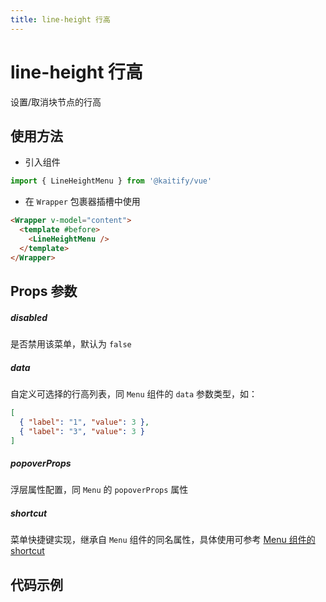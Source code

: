 ```yaml
---
title: line-height 行高
---
```


# line-height 行高

设置/取消块节点的行高

## 使用方法

- 引入组件

```ts
import { LineHeightMenu } from '@kaitify/vue'
```

- 在 `Wrapper` 包裹器插槽中使用

```html
<Wrapper v-model="content">
  <template #before>
    <LineHeightMenu />
  </template>
</Wrapper>
```

## Props 参数

##### disabled <Badge type="danger" text="boolean" />

是否禁用该菜单，默认为 `false`

##### data <Badge type="danger" text="MenuDataType[]" />

自定义可选择的行高列表，同 `Menu` 组件的 `data` 参数类型，如：

```json
[
  { "label": "1", "value": 3 },
  { "label": "3", "value": 3 }
]
```

##### popoverProps <Badge type="danger" text="MenuPropsType['popoverProps']" />

浮层属性配置，同 `Menu` 的 `popoverProps` 属性

##### shortcut <Badge type="danger" text="{ [key: MenuDataType['value']]: (e: KeyboardEvent) => boolean }" />

菜单快捷键实现，继承自 `Menu` 组件的同名属性，具体使用可参考 [Menu 组件的 shortcut](/guide/menu#shortcut)

## 代码示例

<Wrapper :dark="isDark" v-model="content" placeholder="输入内容..." style="width:100%;height:200px;">
  <template #before>
    <div style="margin-bottom:10px;">
      <LineHeightMenu />
    </div>
  </template>
</Wrapper>

<script lang="ts" setup>
import { useData } from 'vitepress'
import { Wrapper,LineHeightMenu } from '../../../lib/kaitify-vue.es.js'
import { ref, computed } from 'vue'
const { isDark } = useData()
const content = ref('<p>hello</p>')
</script>
